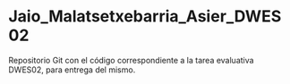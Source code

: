 # Jaio_Malatsetxebarria_Asier_DWES02 

Repositorio Git con el código correspondiente a la tarea evaluativa DWES02, para entrega del mismo. 
